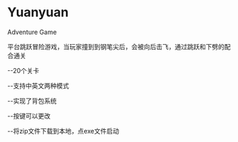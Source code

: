 # Yuanyuan
Adventure Game

平台跳跃冒险游戏，当玩家撞到到钢笔尖后，会被向后击飞，通过跳跃和下劈的配合通关

--20个关卡

--支持中英文两种模式

--实现了背包系统

--按键可以更改

--将zip文件下载到本地，点exe文件启动

